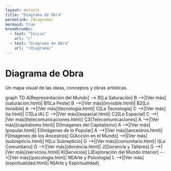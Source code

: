 ```yaml
---
layout: default
title: "Diagrama de Obra"
permalink: /diagrama/
mermaid: true
breadcrumbs:
  - text: "Inicio"
    url: "/"
  - text: "Diagrama de Obra"
    url: "/diagrama/"
---
```


<div class="content">
    <h1>Diagrama de Obra</h1>
    <p>Un mapa visual de las ideas, conceptos y obras artísticas.</p>
    <div class="mermaid">
graph TD
    A[Representación del Mundo] --> B[La Saturación]
    B -->|[Ver más](saturacion.html)| B1[La Peste]
    B -->|[Ver más](invisible.html)| B2[Lo Invisible]
    A -->|[Ver más](tecnologia.html)| C[La Tecnología]
    C -->|[Ver más](ia.html)| C1[La IA]
    C -->|[Ver más](espacial.html)| C2[Lo Espacial]
    C -->|[Ver más](telecomunicaciones.html)| C3[Telecomunicaciones]
    A -->|[Ver más](capitalismo.html)| D[Imágenes del Capitalismo]
    A -->|[Ver más](popular.html)| E[Imágenes de lo Popular]
    A -->|[Ver más](ancestros.html)| F[Imágenes de los Ancestros]
    G[Acción en el Mundo] -->|[Ver más](subrepticio.html)| H[Lo Subrepticio]
    G -->|[Ver más](comunitario.html)| I[Lo Comunitario]
    G -->|[Ver más](docencia.html)| J[Docencia y Talleres]
    G -->|[Ver más](servicios.html)| K[Servicios]
    L[Exploración del Mundo Interior] -->|[Ver más](psicologia.html)| M[Arte y Psicología]
    L -->|[Ver más](espiritualidad.html)| N[Arte y Espiritualidad]
    </div>
</div>
